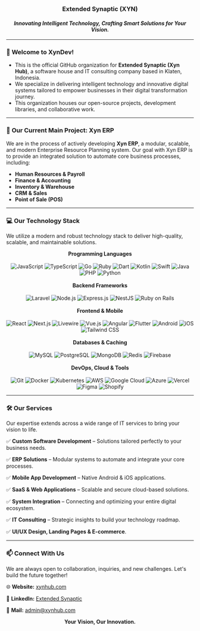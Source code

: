 <div align="center">
  
### **Extended Synaptic (XYN)**
#### *Innovating Intelligent Technology, Crafting Smart Solutions for Your Vision.*

</div>

---

### 👋 **Welcome to XynDev!**

* This is the official GitHub organization for **Extended Synaptic (Xyn Hub)**, a software house and IT consulting company based in Klaten, Indonesia.
* We specialize in delivering intelligent technology and innovative digital systems tailored to empower businesses in their digital transformation journey.
* This organization houses our open-source projects, development libraries, and collaborative work.

---

### 🚀 **Our Current Main Project: Xyn ERP**

We are in the process of actively developing **Xyn ERP**, a modular, scalable, and modern Enterprise Resource Planning system.
Our goal with Xyn ERP is to provide an integrated solution to automate core business processes, including:
- **Human Resources & Payroll**
- **Finance & Accounting**
- **Inventory & Warehouse**
- **CRM & Sales**
- **Point of Sale (POS)**

---

### 💻 **Our Technology Stack**

We utilize a modern and robust technology stack to deliver high-quality, scalable, and maintainable solutions.

<div align="center">
<strong> Programming Languages </strong>
</div>
&nbsp;
<div align="center">
  <img src="https://img.shields.io/badge/JavaScript-F7DF1E?style=for-the-badge&logo=javascript&logoColor=black" alt="JavaScript"/>
  <img src="https://img.shields.io/badge/TypeScript-3178C6?style=for-the-badge&logo=typescript&logoColor=white" alt="TypeScript"/>
  <img src="https://img.shields.io/badge/Go-00ADD8?style=for-the-badge&logo=go&logoColor=white" alt="Go"/>
  <img src="https://img.shields.io/badge/Ruby-CC342D?style=for-the-badge&logo=ruby&logoColor=white" alt="Ruby"/>
  <img src="https://img.shields.io/badge/Dart-0175C2?style=for-the-badge&logo=dart&logoColor=white" alt="Dart"/>
  <img src="https://img.shields.io/badge/Kotlin-7F52FF?style=for-the-badge&logo=kotlin&logoColor=white" alt="Kotlin"/>
  <img src="https://img.shields.io/badge/Swift-F05138?style=for-the-badge&logo=swift&logoColor=white" alt="Swift"/>
  <img src="https://img.shields.io/badge/Java-007396?style=for-the-badge&logo=openjdk&logoColor=white" alt="Java"/>
  <img src="https://img.shields.io/badge/PHP-777BB4?style=for-the-badge&logo=php&logoColor=white" alt="PHP"/>
  <img src="https://img.shields.io/badge/Python-3776AB?style=for-the-badge&logo=python&logoColor=white" alt="Python"/>
</div>
&nbsp;
<div align="center">
<strong> Backend Frameworks </strong>
</div>
&nbsp;
<div align="center">
  <img src="https://img.shields.io/badge/Laravel-FF2D20?style=for-the-badge&logo=laravel&logoColor=white" alt="Laravel"/>
  <img src="https://img.shields.io/badge/Node.js-339933?style=for-the-badge&logo=nodedotjs&logoColor=white" alt="Node.js"/>
  <img src="https://img.shields.io/badge/Express.js-000000?style=for-the-badge&logo=express&logoColor=white" alt="Express.js"/>
  <img src="https://img.shields.io/badge/NestJS-E0234E?style=for-the-badge&logo=nestjs&logoColor=white" alt="NestJS"/>
  <img src="https://img.shields.io/badge/Ruby_on_Rails-CC0000?style=for-the-badge&logo=rubyonrails&logoColor=white" alt="Ruby on Rails"/>
</div>
&nbsp;
<div align="center">
<strong> Frontend & Mobile </strong>
</div>
&nbsp;
<div align="center">
<img src="https://img.shields.io/badge/React-20232A?style=for-the-badge&logo=react&logoColor=61DAFB" alt="React"/>
<img src="https://img.shields.io/badge/Next.js-000000?style=for-the-badge&logo=nextdotjs&logoColor=white" alt="Next.js"/>
<img src="https://img.shields.io/badge/Livewire-4F5B9E?style=for-the-badge&logo=livewire&logoColor=white" alt="Livewire"/>
<img src="https://img.shields.io/badge/Vue.js-4FC08D?style=for-the-badge&logo=vuedotjs&logoColor=white" alt="Vue.js"/>
<img src="https://img.shields.io/badge/Angular-DD0031?style=for-the-badge&logo=angular&logoColor=white" alt="Angular"/>
<img src="https://img.shields.io/badge/Flutter-02569B?style=for-the-badge&logo=flutter&logoColor=white" alt="Flutter"/>
<img src="https://img.shields.io/badge/Android-3DDC84?style=for-the-badge&logo=android&logoColor=white" alt="Android"/>
<img src="https://img.shields.io/badge/iOS-000000?style=for-the-badge&logo=apple&logoColor=white" alt="iOS"/>
<img src="https://img.shields.io/badge/Tailwind_CSS-38B2AC?style=for-the-badge&logo=tailwind-css&logoColor=white" alt="Tailwind CSS"/>
</div>
&nbsp;
<div align="center">
<strong> Databases & Caching </strong>
</div>
&nbsp;
<div align="center">
  <img src="https://img.shields.io/badge/MySQL-4479A1?style=for-the-badge&logo=mysql&logoColor=white" alt="MySQL"/>
  <img src="https://img.shields.io/badge/PostgreSQL-4169E1?style=for-the-badge&logo=postgresql&logoColor=white" alt="PostgreSQL"/>
  <img src="https://img.shields.io/badge/MongoDB-47A248?style=for-the-badge&logo=mongodb&logoColor=white" alt="MongoDB"/>
  <img src="https://img.shields.io/badge/Redis-DC382D?style=for-the-badge&logo=redis&logoColor=white" alt="Redis"/>
  <img src="https://img.shields.io/badge/Firebase-FFCA28?style=for-the-badge&logo=firebase&logoColor=black" alt="Firebase"/>
</div>
&nbsp;
<div align="center">
<strong> DevOps, Cloud & Tools </strong>
</div>
&nbsp;
<div align="center">
<img src="https://img.shields.io/badge/Git-F05032?style=for-the-badge&logo=git&logoColor=white" alt="Git"/>
<img src="https://img.shields.io/badge/Docker-2496ED?style=for-the-badge&logo=docker&logoColor=white" alt="Docker"/>
<img src="https://img.shields.io/badge/Kubernetes-326CE5?style=for-the-badge&logo=kubernetes&logoColor=white" alt="Kubernetes"/>
<img src="https://img.shields.io/badge/Amazon_AWS-232F3E?style=for-the-badge&logo=amazon-aws&logoColor=white" alt="AWS"/>
<img src="https://img.shields.io/badge/Google_Cloud-4285F4?style=for-the-badge&logo=google-cloud&logoColor=white" alt="Google Cloud"/>
<img src="https://img.shields.io/badge/Microsoft_Azure-0078D4?style=for-the-badge&logo=microsoft-azure&logoColor=white" alt="Azure"/>
<img src="https://img.shields.io/badge/Vercel-000000?style=for-the-badge&logo=vercel&logoColor=white" alt="Vercel"/>
<img src="https://img.shields.io/badge/Figma-F24E1E?style=for-the-badge&logo=figma&logoColor=white" alt="Figma"/>
<img src="https://img.shields.io/badge/Shopify-7AB55C?style=for-the-badge&logo=shopify&logoColor=white" alt="Shopify"/>
</div>

---

### 🛠️ **Our Services**

Our expertise extends across a wide range of IT services to bring your vision to life.

✅ **Custom Software Development** – Solutions tailored perfectly to your business needs.

✅ **ERP Solutions** – Modular systems to automate and integrate your core processes.

✅ **Mobile App Development** – Native Android & iOS applications.

✅ **SaaS & Web Applications** – Scalable and secure cloud-based solutions.

✅ **System Integration** – Connecting and optimizing your entire digital ecosystem.

✅ **IT Consulting** – Strategic insights to build your technology roadmap.

✅ **UI/UX Design, Landing Pages & E-commerce**.

---

### 📫 **Connect With Us**

We are always open to collaboration, inquiries, and new challenges. Let's build the future together!

🌐 **Website:** [xynhub.com](https://xynhub.com)

💼 **LinkedIn:** [Extended Synaptic](https://www.linkedin.com/company/extended-synaptic/)

📧 **Mail:** [admin@xynhub.com](mailto:admin@xynhub.com)

<div align="center">

**Your Vision, Our Innovation.**

</div>
